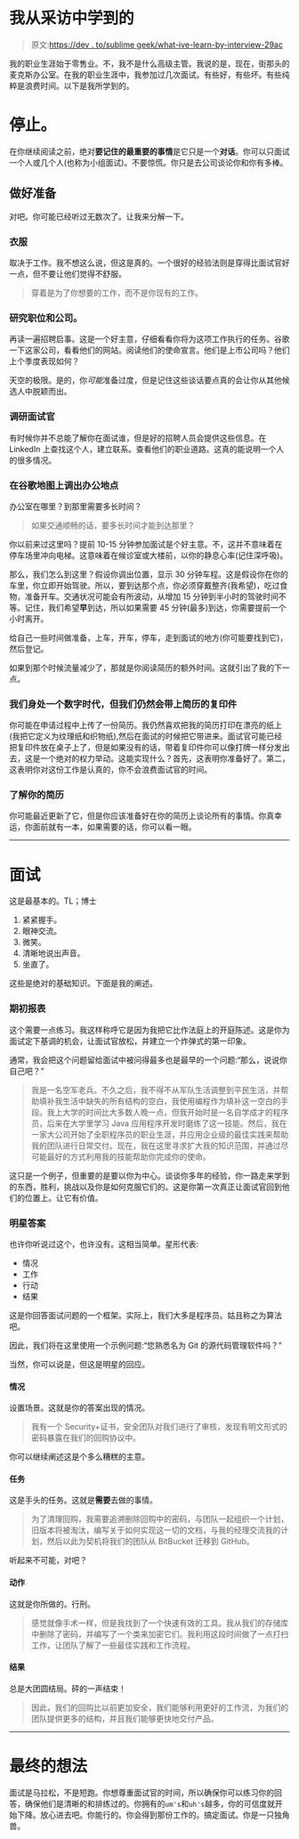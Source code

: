 # 我从采访中学到的

> 原文:[https://dev . to/sublime geek/what-ive-learn-by-interview-29ac](https://dev.to/sublimegeek/what-ive-learned-by-interviewing-29ac)

我的职业生涯始于零售业。不，我不是什么高级主管。我说的是，现在，街那头的麦克斯办公室。在我的职业生涯中，我参加过几次面试。有些好，有些坏。有些纯粹是浪费时间。以下是我所学到的。

# 停止。

在你继续阅读之前，绝对**要记住的最重要的事情**是它只是一个**对话**。你可以只面试一个人或几个人(也称为小组面试)。不要惊慌。你只是去公司谈论你和你有多棒。

## 做好准备

对吧。你可能已经听过无数次了。让我来分解一下。

### 衣服

取决于工作。我不想这么说，但这是真的。一个很好的经验法则是穿得比面试官好一点，但不要让他们觉得不舒服。

> 穿着是为了你想要的工作，而不是你现有的工作。

### 研究职位和公司。

再读一遍招聘启事。这是一个好主意，仔细看看你将为这项工作执行的任务。谷歌一下这家公司，看看他们的网站。阅读他们的使命宣言。他们是上市公司吗？他们上个季度表现如何？

天空的极限。是的，你*可能*准备过度，但是记住这些谈话要点真的会让你从其他候选人中脱颖而出。

### 调研面试官

有时候你并不总能了解你在面试谁，但是好的招聘人员会提供这些信息。在 LinkedIn 上查找这个人，建立联系。查看他们的职业道路。这真的能说明一个人的很多情况。

### 在谷歌地图上调出办公地点

办公室在哪里？到那里需要多长时间？

> 如果交通顺畅的话，要多长时间才能到达那里？

你以前来过这里吗？提前 10-15 分钟参加面试是个好主意。不，这并不意味着在停车场里冲向电梯。这意味着在候诊室或大楼前，以你的静息心率(记住深呼吸)。

那么，我们怎么到这里？假设你调出位置，显示 30 分钟车程。这是假设你在你的车里，你立即开始驾驶。所以，要到达那个点，你必须穿戴整齐(我希望)，吃过食物，准备开车。交通状况可能会有所波动，从增加 15 分钟到半小时的驾驶时间不等。记住，我们希望**早**到达，所以如果需要 45 分钟(最多)到达，你需要提前一个小时离开。

给自己一些时间做准备，上车，开车，停车，走到面试的地方(你可能要找到它)，然后登记。

如果到那个时候流量减少了，那就是你阅读简历的额外时间。这就引出了我的下一点。

### 我们身处一个数字时代，但我们仍然会带上简历的复印件

你可能在申请过程中上传了一份简历。我仍然喜欢把我的简历打印在漂亮的纸上(我把它定义为纹理纸和织物纸),然后在面试的时候把它带进来。面试官可能已经把复印件放在桌子上了，但是如果没有的话，带着复印件你可以像打牌一样分发出去，这是一个绝对的权力举动。这能实现什么？首先，这表明你准备好了。第二，这表明你对这份工作是认真的，你不会浪费面试官的时间。

### 了解你的简历

你可能最近更新了它，但是你应该准备好在你的简历上谈论所有的事情。你真幸运，你面前就有一本，如果需要的话，你可以看一眼。

* * *

# 面试

这是最基本的。TL；博士

1.  紧紧握手。
2.  眼神交流。
3.  微笑。
4.  清晰地说出声音。
5.  坐直了。

这些是绝对的基础知识。下面是我的阐述。

### 期初报表

这个需要一点练习。我这样称呼它是因为我把它比作法庭上的开庭陈述。这是你为面试定下基调的机会，让面试官放松，并建立一个炸弹式的第一印象。

通常，我会把这个问题留给面试中被问得最多也是最早的一个问题:“那么，说说你自己吧？”

> 我是一名空军老兵。不久之后，我不得不从军队生活调整到平民生活，并帮助填补我生活中缺失的所有结构的空白，我使用编程作为填补这一空白的手段。我上大学的时间比大多数人晚一点，但我开始时是一名自学成才的程序员，后来在大学里学习 Java 应用程序开发时磨练了这一技能。然后，我在一家大公司开始了全职程序员的职业生涯，并应用企业级的最佳实践来帮助我的团队进行日常交付。现在，我在这里寻求扩大我的知识范围，并通过尽可能最好的方式利用我的技能帮助你完成你的使命。

这只是一个例子，但重要的是要以你为中心。谈谈你多年的经验，你一路走来学到的东西，胜利，挑战以及你是如何克服它们的。这是你第一次真正让面试官回到他们的位置上。让它有价值。

### 明星答案

也许你听说过这个，也许没有。这相当简单。星形代表:

*   情况
*   工作
*   行动
*   结果

这是你回答面试问题的一个框架。实际上，我们大多是程序员。姑且称之为算法吧。

因此，我们将在这里使用一个示例问题:“您熟悉名为 Git 的源代码管理软件吗？”

当然，你可以说是，但这是明星的回应。

#### 情况

设置场景。这就是你的答案出现的情况。

> 我有一个 Security+证书，安全团队对我们进行了审核，发现有明文形式的密码暴露在我们的回购协议中。

你可以继续阐述这是个多么糟糕的主意。

#### 任务

这是手头的任务。这就是**需要**去做的事情。

> 为了清理回购，我需要追溯删除回购中的密码，与团队一起组织一个计划，旧版本将被淘汰，编写关于如何实现这一切的文档，与我的经理交流我的计划，然后以此为契机将我们的团队从 BitBucket 迁移到 GitHub。

听起来不可能，对吧？

#### 动作

这就是你所做的。行刑。

> 感觉就像手术一样，但是我找到了一个快速有效的工具。我从我们的存储库中删除了密码，并编写了一个类来加密它们。我利用这段时间做了一点打扫工作，让团队了解了一些最佳实践和工作流程。

#### 结果

总是大团圆结局。砰的一声结束！

> 因此，我们的回购比以前更加安全，我们能够利用更好的工作流，为我们的团队提供更多的结构，并且我们能够更快地交付产品。

* * *

# 最终的想法

面试是马拉松，不是短跑。你想尊重面试官的时间，所以确保你可以练习你的回答，确保他们是清晰的和排练过的。你拥有的`um's`和`uh's`越多，你的可信度就开始下降。放心进去吧。你能行的。你会得到那份工作的。搞定面试。你是一只独角兽。